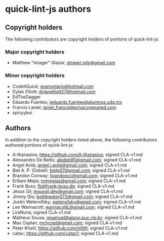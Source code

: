 # quick-lint-js authors

## Copyright holders

The following contributors are copyright holders of portions of quick-lint-js:

### Major copyright holders

* Matthew "strager" Glazar; strager.nds@gmail.com

### Minor copyright holders

* CodeItQuick; evanontario@hotmail.com
* Dylan Elliott; dylanelliott27@hotmail.com
* EdTheDagger
* Eduardo Fuentes; jeduardo.fuentes@alumnos.udg.mx
* Francis Laniel; laniel_francis@privacyrequired.com
* spicyyboi

## Authors

In addition to the copyright holders listed above, the following contributors
authored portions of quick-lint-js:

* A-thanasios; https://github.com/A-thanasios; signed CLA-v1.md
* Alessandro De Bellis; aledeb95@gmail.com; signed CLA-v1.md
* Angel Avila; angel.j.avila@gmail.com; signed CLA-v1.md
* Biel A. P. (0xbiel); bielp07@gmail.com; signed CLA-v1.md
* Brandon Conway; brandoncc@gmail.com; signed CLA-v1.md
* Erlliam Mejia; tommejas@gmail.com; signed CLA-v1.md
* Frank Buss; fb@frank-buss.de; signed CLA-v1.md
* Jesus Gil; jesusgil.dev@gmail.com; signed CLA-v1.md
* Jimmy Qiu; bottlewater072@gmail.com; signed CLA-v1.md
* Justin Welenofsky; welenofsky@gmail.com; signed CLA-v1.md
* Lee Wannacott; wannacottL@gmail.com; signed CLA-v1.md
* LiraNuna; signed CLA-v1.md
* Matheus Sousa; msamuel@aluno.puc-rio.br; signed CLA-v1.md
* Max Coplan; mchcopl@gmail.com; signed CLA-v1.md
* Peter Khalil; https://github.com/m5tfi; signed CLA-v1.md
* catac; https://github.com/catac1; signed CLA-v1.md
